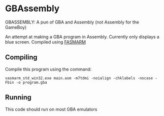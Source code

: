 # GBAssembly
GBASSEMBLY: A pun of GBA and Assembly (not Assembly for the GameBoy)

An attempt at making a GBA program in Assembly. Currently only displays a blue screen.
Compiled using [FASMARM](https://gbadev.org/tools.php?showinfo=1399)

## Compiling
Compile this program using the command:
```
vasmarm_std_win32.exe main.asm -m7tdmi -noialign -chklabels -nocase -Fbin -o program.gba
```

## Running
This code should run on most GBA emulators
